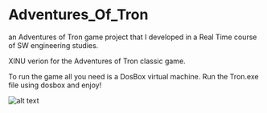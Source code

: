 # Adventures_Of_Tron
an Adventures of Tron game project that I developed in a Real Time course of SW engineering studies.

XINU verion for the Adventures of Tron classic game.

To run the game all you need is a DosBox virtual machine.
Run the Tron.exe file using dosbox and enjoy!

![alt text](https://github.com/TzachSh/Adventures_Of_Tron/blob/master/screenshot.png)

